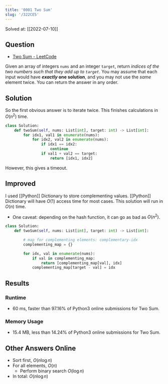 ```yaml
---
title: '0001 Two Sum'
slug: '/322CE5'
---
```


Solved at: [[2022-07-10]]

## Question

- [Two Sum - LeetCode](https://leetcode.com/problems/two-sum/)

Given an array of integers `nums` and an integer `target`, return _indices of the two numbers such that they add up to `target`_.
You may assume that each input would have **_exactly_ one solution**, and you may not use the _same_ element twice.
You can return the answer in any order.

## Solution

So the first obvious answer is to iterate twice.
This finishes calculations in $O(n^2)$ time.

```python
class Solution:
    def twoSum(self, nums: List[int], target: int) -> List[int]:
        for idx1, val1 in enumerate(nums):
            for idx2, val2 in enumerate(nums):
                if idx1 == idx2:
                    continue
                if val1 + val2 == target:
                    return [idx1, idx2]
```

However, this gives a timeout.

## Improved

I used [[Python]] Dictionary to store complementing values. [[Python]] Dictionary will have $O(1)$ access time for most cases. This solution will run in $O(n)$ time.

- One caveat: depending on the hash function, it can go as bad as $O(n^2)$.

```python
class Solution:
    def twoSum(self, nums: List[int], target: int) -> List[int]:

        # map for complementing elements: complementary-idx
        complementing_map = {}

        for idx, val in enumerate(nums):
            if val in complementing_map:
                return [complementing_map[val], idx]
            complementing_map[target - val] = idx
```

## Results

### Runtime

- 60 ms, faster than 97.16% of Python3 online submissions for Two Sum.

### Memory Usage

- 15.4 MB, less than 14.24% of Python3 online submissions for Two Sum.

## Other Answers Online

- Sort first, $O(n \log n)$
- For all elements, $O(n)$
  - Perform binary search $O(\log n)$
- In total: $O(n \log n)$
